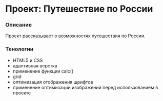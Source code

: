 # Проект: Путешествие по России

### Описание

Проект рассказывает о возможностях путешествия по России.

### Тенологии

* HTML5 и CSS
* адаптивная верстка
* применение функции calc()
* grid
* оптимизация отображения шрифтов
* применение оптимизации изображений перед использованием в проекте

